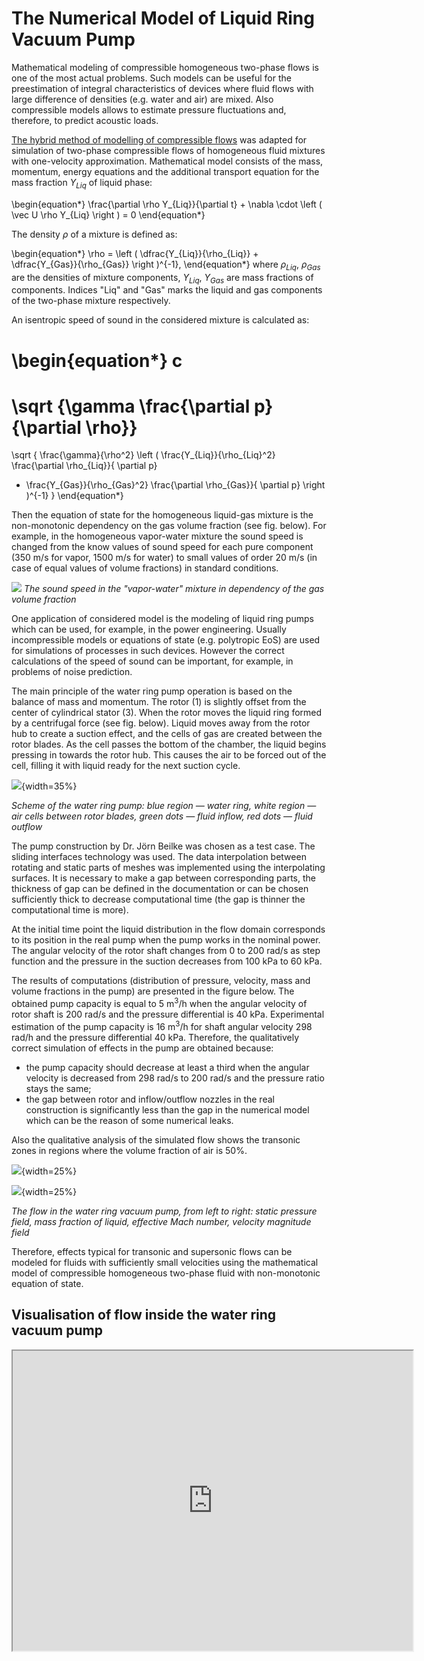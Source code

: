 
The Numerical Model of Liquid Ring Vacuum Pump
=====================================================

Mathematical modeling of compressible homogeneous two-phase flows is one of the most actual problems. Such models can be useful for the preestimation of integral characteristics of devices where fluid flows with large difference of densities (e.g. water and air) are mixed. Also compressible models allows to estimate pressure fluctuations and, therefore, to predict acoustic loads.  

[The hybrid method of modelling of compressible flows](../../3/En/001-Ru-hybridCentralSolvers.html) was adapted for simulation of two-phase compressible flows of homogeneous fluid mixtures with one-velocity approximation. Mathematical model consists of the mass, momentum, energy equations and the additional transport equation for the mass fraction $Y_{Liq}$ of liquid phase:

\begin{equation*}
\frac{\partial \rho Y_{Liq}}{\partial t} + \nabla \cdot \left ( \vec U \rho Y_{Liq} \right ) = 0
\end{equation*}

The density $\rho$ of a mixture is defined as:

\begin{equation*}
\rho = 
\left (
\dfrac{Y_{Liq}}{\rho_{Liq}}
+
\dfrac{Y_{Gas}}{\rho_{Gas}}
\right )^{-1},
\end{equation*}
where $\rho_{Liq}$, $\rho_{Gas}$ are the densities of mixture components, $Y_{Liq}$, $Y_{Gas}$ are mass fractions of components. Indices "Liq" and "Gas" marks the liquid and gas components of the two-phase mixture respectively.

An isentropic speed of sound in the considered mixture is calculated as:

\begin{equation*}
c 
=
\sqrt {\gamma \frac{\partial p}{\partial \rho}}
=
\sqrt
{
\frac{\gamma}{\rho^2}
\left ( 
\frac{Y_{Liq}}{\rho_{Liq}^2} \frac{\partial \rho_{Liq}}{ \partial p}
+ \frac{Y_{Gas}}{\rho_{Gas}^2} \frac{\partial \rho_{Gas}}{ \partial p}
\right )^{-1}
}
\end{equation*}


Then the equation of state for the homogeneous liquid-gas mixture is the non-monotonic dependency on the gas volume fraction (see fig. below). For example, in the homogeneous vapor-water mixture the sound speed is changed from the know values of sound speed for each pure component (350 m/s for vapor, 1500 m/s for water) to small values of order 20 m/s (in case of equal values of volume fractions) in standard conditions.

![](../Materials/twoPhaseSonicSpeed_en.png "") 
*The sound speed in the "vapor-water" mixture in dependency of the gas volume fraction*

One application of considered model is the modeling of liquid ring pumps which can be used, for example, in the power engineering. Usually incompressible models or equations of state (e.g. polytropic EoS) are used for simulations of processes in such devices. However the correct calculations of the speed of sound can be important, for example, in problems of noise prediction.


The main principle of the water ring pump operation is based on the balance of mass and momentum. The rotor (1) is slightly offset from the center of cylindrical stator (3). When the rotor moves the liquid ring formed by a centrifugal force (see fig. below). Liquid moves away from the rotor hub to create a suction effect, and the cells of gas are created between the rotor blades. As the cell passes the bottom of the chamber, the liquid begins pressing in towards the rotor hub. This causes the air to be forced out of the cell, filling it with liquid ready for the next suction cycle.



![](../Materials/LRVP_Draft.png){width=35%} 

*Scheme of the water ring pump: blue region — water ring, white region — air cells between rotor blades, green dots — fluid inflow, red dots — fluid outflow*

The pump construction by Dr. Jörn Beilke was chosen as a test case. The sliding interfaces technology was used. The data interpolation between rotating and static parts of meshes was implemented using the interpolating surfaces. It is necessary to make a gap between corresponding parts, the thickness of gap can be defined in the documentation or can be chosen sufficiently thick to decrease computational time (the gap is thinner the computational time is more).


At the initial time point the liquid distribution in the flow domain corresponds to its position in the real pump when the pump works in the nominal power. The angular velocity of the rotor shaft changes from 0 to 200 rad/s as step function and the pressure in the suction decreases from 100 kPa to 60 kPa.


The results of computations (distribution of pressure, velocity, mass and volume fractions in the pump) are presented in the figure below. The obtained pump capacity is equal to 5 m<sup>3</sup>/h when the angular velocity of rotor shaft is 200 rad/s and the pressure differential is 40 kPa. Experimental estimation of the pump capacity is 16 m<sup>3</sup>/h for shaft angular velocity 298 rad/h  and the pressure differential 40 kPa. Therefore, the qualitatively correct simulation of effects in the pump are obtained because:

+ the pump capacity should decrease at least a third when the angular velocity is decreased
  from 298 rad/s to 200 rad/s and the pressure ratio stays the same;
+ the gap between rotor and inflow/outflow nozzles in the real construction is significantly less than the gap in the numerical model which can be the reason of some numerical leaks.

Also the qualitative analysis of the simulated flow shows the transonic zones in regions where the volume fraction of air is 50%.

![](../Materials/LRVP_Visu01.png){width=25%} 

![](../Materials/LRVP_Visu02.png){width=25%} 

*The flow in the water ring vacuum pump, from left to right: static pressure field, mass fraction of liquid, effective Mach number, velocity magnitude field*


Therefore, effects typical for transonic and supersonic flows can be modeled for fluids with sufficiently small velocities using the mathematical model of compressible homogeneous two-phase fluid with non-monotonic equation of state.



Visualisation of flow inside the water ring vacuum pump
-------------------------------------------------------

<iframe width="640" height="480"
src="https://www.youtube.com/embed/xCAaAHuSxSE">
</iframe>